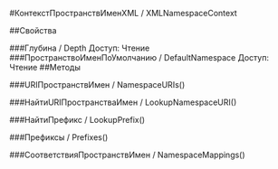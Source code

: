 
#КонтекстПространствИменXML / XMLNamespaceContext

##Свойства
    
###Глубина / Depth
Доступ: Чтение
###ПространствоИменПоУмолчанию / DefaultNamespace
Доступ: Чтение
##Методы
    
###URIПространствИмен / NamespaceURIs()
    
###НайтиURIПространстваИмен / LookupNamespaceURI()
    
###НайтиПрефикс / LookupPrefix()
    
###Префиксы / Prefixes()
    
###СоответствияПространствИмен / NamespaceMappings()
    